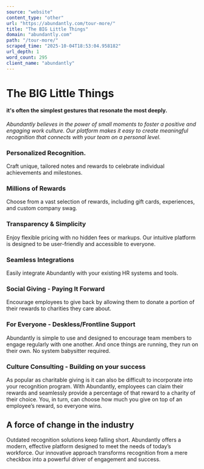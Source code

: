 ```yaml
---
source: "website"
content_type: "other"
url: "https://abundantly.com/tour-more/"
title: "The BIG Little Things"
domain: "abundantly.com"
path: "/tour-more/"
scraped_time: "2025-10-04T18:53:04.958182"
url_depth: 1
word_count: 295
client_name: "abundantly"
---
```


# The BIG Little Things

#### it's often the simplest gestures that resonate the most deeply.

_Abundantly believes in the power of small moments to foster a positive and engaging work culture. Our platform makes it easy to create meaningful recognition that connects with your team on a personal level._

### Personalized Recognition.

Craft unique, tailored notes and rewards to celebrate individual achievements and milestones.

### Millions of Rewards

Choose from a vast selection of rewards, including gift cards, experiences, and custom company swag.

### Transparency & Simplicity

Enjoy flexible pricing with no hidden fees or markups. Our intuitive platform is designed to be user-friendly and accessible to everyone.

### Seamless Integrations

Easily integrate Abundantly with your existing HR systems and tools.

### Social Giving - Paying It Forward​

Encourage employees to give back by allowing them to donate a portion of their rewards to charities they care about.

### For Everyone - Deskless/Frontline Support

Abundantly is simple to use and designed to encourage team members to engage regularly with one another. And once things are running, they run on their own. No system babysitter required.

### Culture Consulting - Building on your success

As popular as charitable giving is it can also be difficult to incorporate into your recognition program. With Abundantly, employees can claim their rewards and seamlessly provide a percentage of that reward to a charity of their choice. You, in turn, can choose how much you give on top of an employee’s reward, so everyone wins.

## A force of change in the industry

Outdated recognition solutions keep falling short. Abundantly offers a modern, effective platform designed to meet the needs of today’s workforce. Our innovative approach transforms recognition from a mere checkbox into a powerful driver of engagement and success.